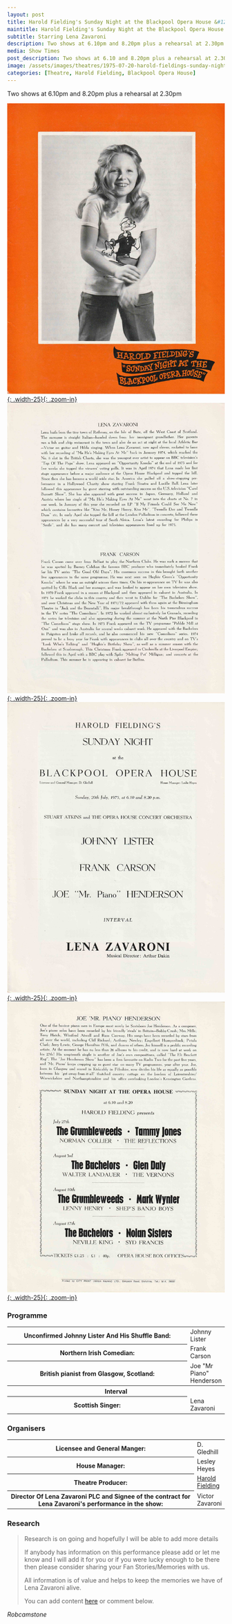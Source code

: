 ```yaml
---
layout: post
title: Harold Fielding's Sunday Night at the Blackpool Opera House &#124; 20 July 1975
maintitle: Harold Fielding's Sunday Night at the Blackpool Opera House
subtitle: Starring Lena Zavaroni
description: Two shows at 6.10pm and 8.20pm plus a rehearsal at 2.30pm The Contract for the show was signed by Victor Zavaroni.
media: Show Times
post_description: Two shows at 6.10 and 8.20pm plus a rehearsal at 2.30pm
image: /assets/images/theatres/1975-07-20-harold-fieldings-sunday-night-at-the-blackpool-opera-house-01.jpg
categories: [Theatre, Harold Fielding, Blackpool Opera House]
---
```


Two shows at 6.10pm and 8.20pm plus a rehearsal at 2.30pm

[![](/assets/images/theatres/1975-07-20-harold-fieldings-sunday-night-at-the-blackpool-opera-house-01.jpg){: .width-25}{: .zoom-in}](/assets/images/theatres/1975-07-20-harold-fieldings-sunday-night-at-the-blackpool-opera-house-01.jpg)
[![](/assets/images/theatres/1975-07-20-harold-fieldings-sunday-night-at-the-blackpool-opera-house-02.jpg){: .width-25}{: .zoom-in}](/assets/images/theatres/1975-07-20-harold-fieldings-sunday-night-at-the-blackpool-opera-house-02.jpg)
[![](/assets/images/theatres/1975-07-20-harold-fieldings-sunday-night-at-the-blackpool-opera-house-03.jpg){: .width-25}{: .zoom-in}](/assets/images/theatres/1975-07-20-harold-fieldings-sunday-night-at-the-blackpool-opera-house-03.jpg)
[![](/assets/images/theatres/1975-07-20-harold-fieldings-sunday-night-at-the-blackpool-opera-house-04.jpg){: .width-25}{: .zoom-in}](/assets/images/theatres/1975-07-20-harold-fieldings-sunday-night-at-the-blackpool-opera-house-04.jpg)

### Programme
<table>
<tr><th style="width:440px;">Unconfirmed Johnny Lister And His Shuffle Band:</th><td>Johnny Lister</td></tr>
<tr><th>Northern Irish Comedian:</th><td>Frank Carson</td></tr>
<tr><th>British pianist from Glasgow, Scotland:</th><td>Joe &quot;Mr Piano&quot; Henderson</td></tr>
<tr><th colspan="2" style="text-align:center;">Interval</th></tr>
<tr><th>Scottish Singer:</th><td>Lena Zavaroni</td></tr>
</table>

### Organisers
<table>
<tr><th>Licensee and General Manger:</th><td>D. Gledhill</td></tr>
<tr><th>House Manager:</th><td>Lesley Heyes</td></tr>
<tr><th>Theatre Producer:</th><td><a href="/biography/harold-fielding">Harold Fielding</a></td></tr>
<tr><th style="width:440px;">Director Of Lena Zavaroni PLC and Signee of the contract for Lena Zavaroni's performance in the show:</th><td>Victor Zavaroni</td></tr>
</table>

### Research
> Research is on going and hopefully I will be able to add more details
>
> If anybody has information on this performance please add or let me know and I will add it for you or if you were lucky enough to be there then please consider sharing your Fan Stories/Memories with us.
>
> All information is of value and helps to keep the memories we have of Lena Zavaroni alive.
>
> You can add content [here](https://github.com/FanzOfLenaZavaroni/fanzoflenazavaroni.github.io) or comment below.

<cite>Robcamstone</cite>

